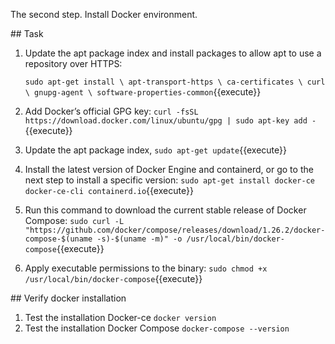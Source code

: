 The second step.
Install Docker environment.

## Task

1. Update the apt package index and install packages to allow apt to use a repository over HTTPS:

   `sudo apt-get install \
    apt-transport-https \
    ca-certificates \
    curl \
    gnupg-agent \
    software-properties-common`{{execute}}

2. Add Docker’s official GPG key:
   `curl -fsSL https://download.docker.com/linux/ubuntu/gpg | sudo apt-key add -`{{execute}}

3. Update the apt package index, 
   `sudo apt-get update`{{execute}}
4. Install the latest version of Docker Engine and containerd, or go to the next step to install a specific version:
   `sudo apt-get install docker-ce docker-ce-cli containerd.io`{{execute}}

5. Run this command to download the current stable release of Docker Compose:
   `sudo curl -L "https://github.com/docker/compose/releases/download/1.26.2/docker-compose-$(uname -s)-$(uname -m)" -o /usr/local/bin/docker-compose`{{execute}}
6. Apply executable permissions to the binary:
   `sudo chmod +x /usr/local/bin/docker-compose`{{execute}}

## Verify docker installation

1. Test the installation Docker-ce
   `docker version`
2. Test the installation Docker Compose
   `docker-compose --version`